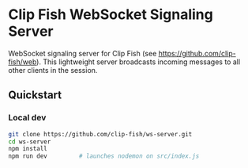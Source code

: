 # Clip Fish WebSocket Signaling Server

WebSocket signaling server for Clip Fish (see <https://github.com/clip-fish/web>). This lightweight server broadcasts incoming messages to all other clients in the session.

## Quickstart

### Local dev

```bash
git clone https://github.com/clip-fish/ws-server.git
cd ws-server
npm install
npm run dev         # launches nodemon on src/index.js